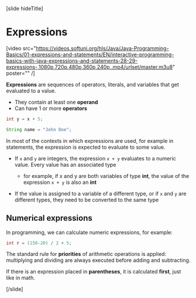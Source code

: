 [slide hideTitle]

# Expressions

[video src="https://videos.softuni.org/hls/Java/Java-Programming-Basics/01-expressions-and-statements/EN/interactive-programming-basics-with-java-expressions-and-statements-28-29-expressions-,1080p,720p,480p,360p,240p,.mp4/urlset/master.m3u8" poster="" /]

**Expressions** are sequences of operators, literals, and variables that get evaluated to a value.
  * They contain at least one **operand**
  * Can have 1 or more **operators**

```java
int y = x + 5;
```
```java
String name = "John Doe";
```
In most of the contexts in which expressions are used, for example in statements, the expression is expected to evaluate to some value. 

* If `x` and `y` are integers, the expression `x + y` evaluates to a numeric value. Every value has an associated type

  * for example, if x and y are both variables of type **int**, the value of the expression `x + y` is also an **int**

* If the value is assigned to a variable of a different type, or if `x` and `y` are different types, they need to be converted to the same type

## Numerical expressions

In programming, we can calculate numeric expressions, for example:

```java
int r = (150-20) / 2 + 5;
```

The standard rule for **priorities** of arithmetic operations is applied: multiplying and dividing are always executed before adding and subtracting. 

If there is an expression placed in **parentheses**, it is calculated **first**, just like in math.

[/slide]

